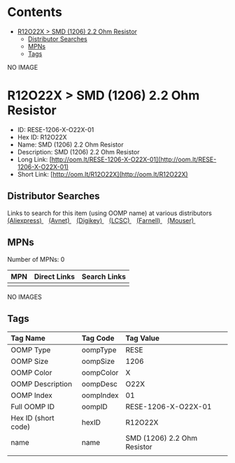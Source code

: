 



Contents
========

* [R12O22X > SMD (1206) 2.2 Ohm Resistor](#r12o22x--smd-1206-22-ohm-resistor)
	* [Distributor Searches](#distributor-searches)
	* [MPNs](#mpns)
	* [Tags](#tags)
  
NO IMAGE  
# R12O22X > SMD (1206) 2.2 Ohm Resistor

- ID: RESE-1206-X-O22X-01
- Hex ID: R12O22X
- Name: SMD (1206) 2.2 Ohm Resistor
- Description: SMD (1206) 2.2 Ohm Resistor
- Long Link: [http://oom.lt/RESE-1206-X-O22X-01](http://oom.lt/RESE-1206-X-O22X-01)
- Short Link: [http://oom.lt/R12O22X](http://oom.lt/R12O22X)

## Distributor Searches
  
Links to search for this item (using OOMP name) at various distributors  
[(Aliexpress) ](https://www.aliexpress.com/wholesale?SearchText=1117SMD+1206+2.2+Ohm+Resistor)&nbsp;&nbsp;&nbsp;[(Avnet) ](https://www.avnet.com/shop/us/search/SMD+1206+2.2+Ohm+Resistor)&nbsp;&nbsp;&nbsp;[(Digikey) ](https://www.digikey.co.uk/en/products/result?s=SMD+1206+2.2+Ohm+Resistor)&nbsp;&nbsp;&nbsp;[(LCSC) ](https://www.lcsc.com/search?q=SMD+1206+2.2+Ohm+Resistor)&nbsp;&nbsp;&nbsp;[(Farnell) ](https://uk.farnell.com/search?st=SMD+1206+2.2+Ohm+Resistor)&nbsp;&nbsp;&nbsp;[(Mouser) ](https://www.mouser.com/c/?q=SMD+1206+2.2+Ohm+Resistor)&nbsp;&nbsp;&nbsp;
## MPNs
  
Number of MPNs: 0  

|MPN|Direct Links|Search Links|
| :--- | :--- | :--- |
||||
  
NO IMAGES  
## Tags
  

|Tag Name|Tag Code|Tag Value|
| :--- | :--- | :--- |
|OOMP Type|oompType|RESE|
|OOMP Size|oompSize|1206|
|OOMP Color|oompColor|X|
|OOMP Description|oompDesc|O22X|
|OOMP Index|oompIndex|01|
|Full OOMP ID|oompID|RESE-1206-X-O22X-01|
|Hex ID (short code)|hexID|R12O22X|
|name|name|SMD (1206) 2.2 Ohm Resistor|
||||
